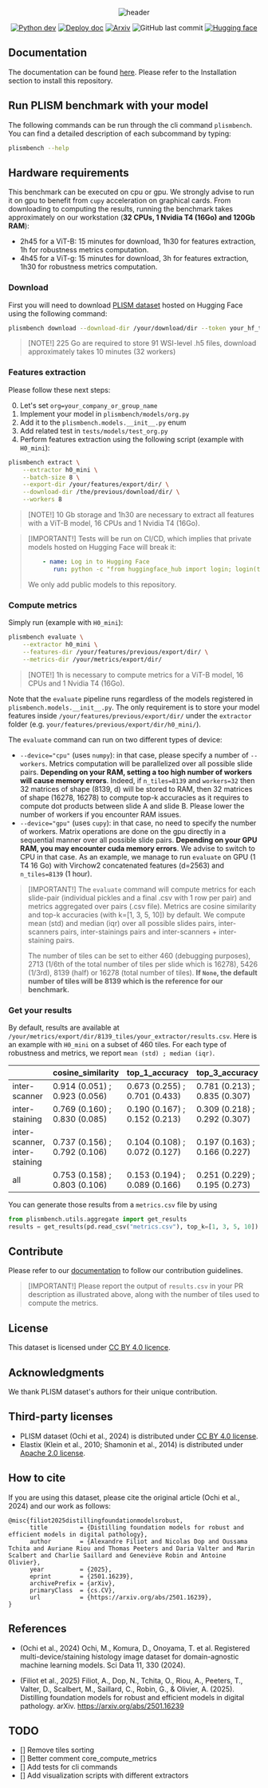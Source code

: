 <div align="center">

![header](https://capsule-render.vercel.app/api?type=waving&height=140&color=0:56b4e9,50:009e73,100:cc79a7&text=Plismbench:&section=header&fontAlign=16&fontSize=45&textBg=false&descAlignY=45&fontAlignY=20&descSize=20&desc=A%20%20robustness%20%20benchmark%20%20of%20%20pathology%20%20foundation%20A%20models&descAlign=52)



[![Python dev](https://github.com/owkin/plism-benchmark/actions/workflows/python-app.yml/badge.svg)](https://github.com/owkin/plism-benchmark/actions/workflows/python-app.yml) [![Deploy doc](https://github.com/owkin/plism-benchmark/actions/workflows/page.yml/badge.svg)](https://github.com/owkin/plism-benchmark/actions/workflows/page.yml) [![Arxiv](https://img.shields.io/badge/Arxiv-2407.18449-red?style=flat-square)](https://arxiv.org/abs/2501.16239)
![GitHub last commit](https://img.shields.io/github/last-commit/owkin/plism-benchmark?style=flat-square)
[![Hugging face](https://img.shields.io/badge/%F0%9F%A4%97%20%20-PLISM-yellow)](https://huggingface.co/datasets/owkin/plism-dataset)
</div>


## Documentation

The documentation can be found [here](https://owkin.github.io/plism-benchmark).
Please refer to the Installation section to install this repository.

## Run PLISM benchmark with your model

The following commands can be run through the cli command `plismbench`.
You can find a detailed description of each subcommand by typing:

```bash
plismbench --help
```

## Hardware requirements

This benchmark can be executed on cpu or gpu. We strongly advise to run it on gpu to benefit from `cupy` acceleration on graphical cards. From downloading to computing the results, running the benchmark takes approximately on our workstation (**32 CPUs, 1 Nvidia T4 (16Go) and 120Gb RAM**):

- 2h45 for a ViT-B: 15 minutes for download, 1h30 for features extraction, 1h for robustness metrics computation.
- 4h45 for a ViT-g: 15 minutes for download, 3h for features extraction, 1h30 for robustness metrics computation.


### Download

First you will need to download [PLISM dataset](https://huggingface.co/datasets/owkin/plism-dataset) hosted on Hugging Face using the following command:

```bash
plismbench download --download-dir /your/download/dir --token your_hf_token --workers 8
```

> [NOTE!]
> 225 Go are required to store 91 WSI-level .h5 files, download approximately takes 10 minutes (32 workers)
>

### Features extraction

Please follow these next steps:

0. Let's set `org=your_company_or_group_name`
1. Implement your model in ``plismbench/models/org.py``
2. Add it to the ``plismbench.models.__init__.py`` enum
3. Add related test in ``tests/models/test_org.py``
4. Perform features extraction using the following script (example with `H0_mini`):

```bash
plismbench extract \
    --extractor h0_mini \
    --batch-size 8 \
    --export-dir /your/features/export/dir/ \
    --download-dir /the/previous/download/dir/ \
    --workers 8
```

> [NOTE!]
> 10 Gb storage and 1h30 are necessary to extract all features with a ViT-B model, 16 CPUs and 1 Nvidia T4 (16Go).
>

> [IMPORTANT!]
> Tests will be run on CI/CD, which implies that private models hosted on Hugging Face will break it:
> ```yaml
>     - name: Log in to Hugging Face
>        run: python -c "from huggingface_hub import login; login(token='${{ secrets.HF_TOKEN }}', new_session=False)"
>```
> We only add public models to this repository.

### Compute metrics

Simply run (example with `H0_mini`):

```bash
plismbench evaluate \
    --extractor h0_mini \
    --features-dir /your/features/previous/export/dir/ \
    --metrics-dir /your/metrics/export/dir/
```

> [NOTE!]
> 1h is necessary to compute metrics for a ViT-B model, 16 CPUs and 1 Nvidia T4 (16Go).
>


Note that the `evaluate` pipeline runs regardless of the models registered in ``plismbench.models.__init__.py``. The only requirement is to store your model features inside `/your/features/previous/export/dir/` under the `extractor` folder (e.g. `your/features/previous/export/dir/h0_mini/`).

The `evaluate` command can run on two different types of device:

- `--device="cpu"` (uses `numpy`): in that case, please specify a number of `--workers`. Metrics computation will be parallelized over all possible slide pairs. **Depending on your RAM, setting a too high number of workers will cause memory errors**. Indeed, if `n_tiles=8139` and `workers=32` then 32 matrices of shape (8139, d) will be stored to RAM, then 32 matrices of shape (16278, 16278) to compute top-k accuracies as it requires to compute dot products between slide A and slide B. Please lower the number of workers if you encounter RAM issues.
- `--device="gpu"` (uses `cupy`): in that case, no need to specify the number of workers. Matrix operations are done on the gpu directly in a sequential manner over all possible slide pairs. **Depending on your GPU RAM, you may encounter cuda memory errors**. We advise to switch to CPU in that case. As an example, we manage to run `evaluate` on GPU (1 T4 16 Go) with Virchow2 concatenated features (d=2563) and `n_tiles=8139` (1 hour).


> [IMPORTANT!]
> The `evaluate` command will compute metrics for each slide-pair (individual pickles and a final .csv with 1 row per pair) and metrics aggregated over pairs (.csv file). Metrics are cosine similarity and top-k accuracies (with k=[1, 3, 5, 10]) by default. We compute mean (std) and median (iqr) over all possible slides pairs, inter-scanners pairs, inter-stainings pairs and inter-scanners + inter-staining pairs.
>
> The number of tiles can be set to either 460 (debugging purposes), 2713 (1/6th of the total number of tiles per slide which is 16278), 5426 (1/3rd), 8139 (half) or 16278 (total number of tiles). **If `None`, the default number of tiles will be 8139 which is the reference for our benchmark.**

### Get your results

By default, results are available at `/your/metrics/export/dir/8139_tiles/your_extractor/results.csv`. Here is an example with `H0_mini` on a subset of 460 tiles. For each type of robustness and metrics, we report `mean (std) ; median (iqr)`.

|                               | cosine_similarity             | top_1_accuracy                | top_3_accuracy                | top_5_accuracy                | top_10_accuracy               |
|:------------------------------|:------------------------------|:------------------------------|:------------------------------|:------------------------------|:------------------------------|
| inter-scanner                 | 0.914 (0.051) ; 0.923 (0.056) | 0.673 (0.255) ; 0.701 (0.433) | 0.781 (0.213) ; 0.835 (0.307) | 0.823 (0.193) ; 0.882 (0.251) | 0.875 (0.162) ; 0.931 (0.173) |
| inter-staining                | 0.769 (0.160) ; 0.830 (0.085) | 0.190 (0.167) ; 0.152 (0.213) | 0.309 (0.218) ; 0.292 (0.307) | 0.372 (0.240) ; 0.374 (0.336) | 0.467 (0.266) ; 0.501 (0.357) |
| inter-scanner, inter-staining | 0.737 (0.156) ; 0.792 (0.106) | 0.104 (0.108) ; 0.072 (0.127) | 0.197 (0.163) ; 0.166 (0.227) | 0.253 (0.190) ; 0.231 (0.274) | 0.346 (0.226) ; 0.346 (0.335) |
| all                           | 0.753 (0.158) ; 0.803 (0.106) | 0.153 (0.194) ; 0.089 (0.166) | 0.251 (0.229) ; 0.195 (0.273) | 0.307 (0.244) ; 0.266 (0.321) | 0.397 (0.265) ; 0.387 (0.373) |

You can generate those results from a `metrics.csv` file by using

```python
from plismbench.utils.aggregate import get_results
results = get_results(pd.read_csv("metrics.csv"), top_k=[1, 3, 5, 10]).
```


## Contribute

Please refer to our [documentation](https://owkin.github.io/plism-benchmark) to follow our contribution guidelines.

> [IMPORTANT!]
> Please report the output of `results.csv` in your PR description as illustrated above, along with the number of tiles used to compute the metrics.
>

## License

This dataset is licensed under [CC BY 4.0 licence](https://creativecommons.org/licenses/by/4.0/deed.en).

## Acknowledgments

We thank PLISM dataset's authors for their unique contribution.

## Third-party licenses

- PLISM dataset (Ochi et al., 2024) is distributed under [CC BY 4.0 license](https://plus.figshare.com/collections/Pathology_Images_of_Scanners_and_Mobilephones_PLISM_Dataset/6773925).
- Elastix (Klein et al., 2010; Shamonin et al., 2014) is distributed under [Apache 2.0 license](https://github.com/SuperElastix/elastix).

## How to cite

If you are using this dataset, please cite the original article (Ochi et al., 2024) and our work as follows:


```
@misc{filiot2025distillingfoundationmodelsrobust,
      title         = {Distilling foundation models for robust and efficient models in digital pathology},
      author        = {Alexandre Filiot and Nicolas Dop and Oussama Tchita and Auriane Riou and Thomas Peeters and Daria Valter and Marin Scalbert and Charlie Saillard and Geneviève Robin and Antoine Olivier},
      year          = {2025},
      eprint        = {2501.16239},
      archivePrefix = {arXiv},
      primaryClass  = {cs.CV},
      url           = {https://arxiv.org/abs/2501.16239},
}
```

## References

- (Ochi et al., 2024) Ochi, M., Komura, D., Onoyama, T. et al. Registered multi-device/staining histology image dataset for domain-agnostic machine learning models. Sci Data 11, 330 (2024).

- (Filiot et al., 2025) Filiot, A., Dop, N., Tchita, O., Riou, A., Peeters, T., Valter, D., Scalbert, M., Saillard, C., Robin, G., & Olivier, A. (2025). Distilling foundation models for robust and efficient models in digital pathology. arXiv. https://arxiv.org/abs/2501.16239

## TODO
- [] Remove tiles sorting
- [] Better comment core_compute_metrics
- [] Add tests for cli commands
- [] Add visualization scripts with different extractors
